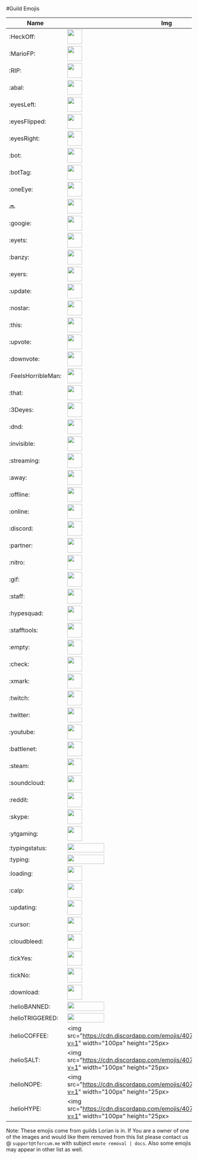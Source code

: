 #Guild Emojis

| Name | Img |
| ---- | --- |
| :HeckOff: | <img src="https://cdn.discordapp.com/emojis/230064150712156161.png?v=1" width="40px" height="40px"> |
| :MarioFP: | <img src="https://cdn.discordapp.com/emojis/230102243951509504.png?v=1" width="40px" height="40px"> |
| :RIP: | <img src="https://cdn.discordapp.com/emojis/230102265808027648.png?v=1" width="40px" height="40px"> |
| :abal: | <img src="https://cdn.discordapp.com/emojis/230102369998864384.png?v=1" width="40px" height="40px"> |
| :eyesLeft: | <img src="https://cdn.discordapp.com/emojis/230104082218483712.png?v=1" width="40px" height="40px"> |
| :eyesFlipped: | <img src="https://cdn.discordapp.com/emojis/230104082424004608.png?v=1" width="40px" height="40px"> |
| :eyesRight: | <img src="https://cdn.discordapp.com/emojis/230104083204276224.png?v=1" width="40px" height="40px"> |
| :bot: | <img src="https://cdn.discordapp.com/emojis/230104938858938368.png?v=1" width="40px" height="40px"> |
| :botTag: | <img src="https://cdn.discordapp.com/emojis/333752092919463937.png?v=1" width="40px" height="40px"> |
| :oneEye: | <img src="https://cdn.discordapp.com/emojis/230106059438686209.png?v=1" width="40px" height="40px"> |
| :soon: | <img src="https://cdn.discordapp.com/emojis/389615537090592769.png?v=1" width="40px" height="40px"> |
| :googie: | <img src="https://cdn.discordapp.com/emojis/238651137480196096.png?v=1" width="40px" height="40px"> |
| :eyets: | <img src="https://cdn.discordapp.com/emojis/250835126446063617.png?v=1" width="40px" height="40px"> |
| :banzy: | <img src="https://cdn.discordapp.com/emojis/253201291440816129.png?v=1" width="40px" height="40px"> |
| :eyers: | <img src="https://cdn.discordapp.com/emojis/257654299058765824.png?v=1" width="40px" height="40px"> |
| :update: | <img src="https://cdn.discordapp.com/emojis/264184209617321984.png?v=1" width="40px" height="40px"> |
| :nostar: | <img src="https://cdn.discordapp.com/emojis/267793455311224843.png?v=1" width="40px" height="40px"> |
| :this: | <img src="https://cdn.discordapp.com/emojis/389618743694721025.png?v=1" width="40px" height="40px"> |
| :upvote: | <img src="https://cdn.discordapp.com/emojis/274492025678856192.png?v=1" width="40px" height="40px"> |
| :downvote: | <img src="https://cdn.discordapp.com/emojis/274492025720537088.png?v=1" width="40px" height="40px"> |
| :FeelsHorribleMan: | <img src="https://cdn.discordapp.com/emojis/274500084996112384.png?v=1" width="40px" height="40px"> |
| :that: | <img src="https://cdn.discordapp.com/emojis/278595992033558529.png?v=1" width="40px" height="40px"> |
| :3Deyes: | <img src="https://cdn.discordapp.com/emojis/298003170372878346.png?v=1" width="40px" height="40px"> |
| :dnd: | <img src="https://cdn.discordapp.com/emojis/333751727281143809.png?v=1" width="40px" height="40px"> |
| :invisible: | <img src="https://cdn.discordapp.com/emojis/333751783291617282.png?v=1" width="40px" height="40px"> |
| :streaming: | <img src="https://cdn.discordapp.com/emojis/333751748214915074.png?v=1" width="40px" height="40px"> |
| :away: | <img src="https://cdn.discordapp.com/emojis/333751710730158081.png?v=1" width="40px" height="40px"> |
| :offline: | <img src="https://cdn.discordapp.com/emojis/333751764333363210.png?v=1" width="40px" height="40px"> |
| :online: | <img src="https://cdn.discordapp.com/emojis/333751693944684544.png?v=1" width="40px" height="40px"> |
| :discord: | <img src="https://cdn.discordapp.com/emojis/314003252830011395.png?v=1" width="40px" height="40px"> |
| :partner: | <img src="https://cdn.discordapp.com/emojis/314068430556758017.png?v=1" width="40px" height="40px"> |
| :nitro: | <img src="https://cdn.discordapp.com/emojis/314068430611415041.png?v=1" width="40px" height="40px"> |
| :gif: | <img src="https://cdn.discordapp.com/emojis/314068430624129039.png?v=1" width="40px" height="40px"> |
| :staff: | <img src="https://cdn.discordapp.com/emojis/314068430787706880.png?v=1" width="40px" height="40px"> |
| :hypesquad: | <img src="https://cdn.discordapp.com/emojis/314068430854684672.png?v=1" width="40px" height="40px"> |
| :stafftools: | <img src="https://cdn.discordapp.com/emojis/314348604095594498.png?v=1" width="40px" height="40px"> |
| :empty: | <img src="https://cdn.discordapp.com/emojis/333751637556592642.png?v=1" width="40px" height="40px"> |
| :check: | <img src="https://cdn.discordapp.com/emojis/350861515999674388.png?v=1" width="40px" height="40px"> |
| :xmark: | <img src="https://cdn.discordapp.com/emojis/350861606567280641.png?v=1" width="40px" height="40px"> |
| :twitch: | <img src="https://cdn.discordapp.com/emojis/314349922755411970.png?v=1" width="40px" height="40px"> |
| :twitter: | <img src="https://cdn.discordapp.com/emojis/314349922877046786.png?v=1" width="40px" height="40px"> |
| :youtube: | <img src="https://cdn.discordapp.com/emojis/314349922885566475.png?v=1" width="40px" height="40px"> |
| :battlenet: | <img src="https://cdn.discordapp.com/emojis/314349923006939136.png?v=1" width="40px" height="40px"> |
| :steam: | <img src="https://cdn.discordapp.com/emojis/314349923044687872.png?v=1" width="40px" height="40px"> |
| :soundcloud: | <img src="https://cdn.discordapp.com/emojis/314349923090825216.png?v=1" width="40px" height="40px"> |
| :reddit: | <img src="https://cdn.discordapp.com/emojis/314349923103670272.png?v=1" width="40px" height="40px"> |
| :skype: | <img src="https://cdn.discordapp.com/emojis/314349923107602432.png?v=1" width="40px" height="40px"> |
| :ytgaming: | <img src="https://cdn.discordapp.com/emojis/314349923132899338.png?v=1" width="40px" height="40px"> |
| :typingstatus: | <img src="https://cdn.discordapp.com/emojis/393836741272010752.gif?v=1" width="100px" height="25px"> |
| :typing: | <img src="https://cdn.discordapp.com/emojis/393848431413559296.gif?v=1" width="100px" height="25px"> |
| :loading: | <img src="https://cdn.discordapp.com/emojis/393852367751086090.gif?v=1" width="40px" height="40px"> |
| :calp: | <img src="https://cdn.discordapp.com/emojis/400152361647079424.png?v=1" width="40px" height="40px"> |
| :updating: | <img src="https://cdn.discordapp.com/emojis/403035325242540032.gif?v=1" width="40px" height="40px"> |
| :cursor: | <img src="https://cdn.discordapp.com/emojis/404001393360502805.gif?v=1" width="40px" height="40px"> |
| :cloudbleed: | <img src="https://cdn.discordapp.com/emojis/286575873887436800.png?v=1" width="40px" height="40px">  |
| :tickYes: | <img src="https://cdn.discordapp.com/emojis/315009125694177281.png?v=1" width="40px" height="40px">  |
| :tickNo: | <img src="https://cdn.discordapp.com/emojis/315009174163685377.png?v=1" width="40px" height="40px">  |
| :download: | <img src="https://cdn.discordapp.com/emojis/316264057659326464.png?v=1" width="40px" height="40px">  |
| :helioBANNED: | <img src="https://cdn.discordapp.com/emojis/407985614789541888.png?v=1" width="100px" height="25px">  |
| :helioTRIGGERED: | <img src="https://cdn.discordapp.com/emojis/407985615313960960.png?v=1" width="100px" height="25px">  |
| :helioCOFFEE: | <img src="https://cdn.discordapp.com/emojis/407991503227584514.png?v=1" width="100px" height="25px>  |
| :helioSALT: | <img src="https://cdn.discordapp.com/emojis/407991949728153603.png?v=1" width="100px" height="25px>  |
| :helioNOPE: | <img src="https://cdn.discordapp.com/emojis/407992926627692546.png?v=1" width="100px" height="25px>  |
| :helioHYPE: | <img src="https://cdn.discordapp.com/emojis/407993261848920094.png?v=1" width="100px" height="25px>  |

Note: These emojis come from guilds Lorian is in. If You are a owner of one of the images and would like them removed from this list please contact us @ `support@tforcum.me` with subject `emote removal | docs`.
Also some emojis may appear in other list as well.
